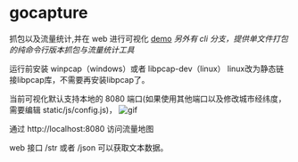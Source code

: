 # gocapture

抓包以及流量统计,并在 web 进行可视化 [demo](http://con.ifine.eu:8080/) _另外有 cli 分支，提供单文件打包的纯命令行版本抓包与流量统计工具_

运行前安装 winpcap（windows）或者 libpcap-dev（linux） linux改为静态链接libpcap库，不需要再安装libpcap了。

当前可视化默认支持本地的 8080 端口(如果使用其他端口以及修改城市经纬度，需要编辑 static/js/config.js)，
![gif](https://github.com/aoyouer/gocapture/raw/main/gif/CPT2106080056-800x385.gif)

通过 http://localhost:8080 访问流量地图

web 接口 /str 或者 /json 可以获取文本数据。
